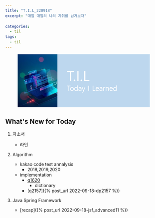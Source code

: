 ```yaml
---
title: "T.I.L_220918"
excerpt: "매일 매일의 나의 자취를 남겨보자"

categories:
  - til
tags:
  - til
---
```

<figure>
    <img src="/assets/images/til_image.png">
</figure>

## What's New for Today   
1. 자소서
    - 라인

2. Algorithm
    - kakao code test annalysis
        - 2018,2019,2020
    - implementation
        - [q1620](https://www.acmicpc.net/problem/1620)
            - dictionary
        - [q2157]({% post_url 2022-09-18-dp2157 %})
  
3. Java Spring Framework
    - [recap]({% post_url 2022-09-18-jsf_advanced11 %})



